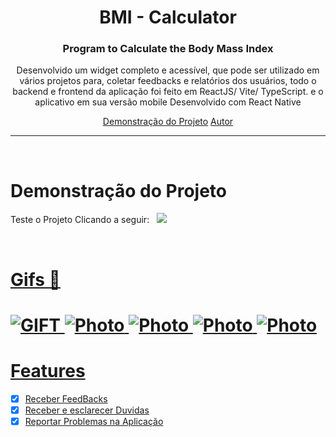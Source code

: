 <div align="center"> 
    <h1>BMI - Calculator  </h1>
  <h3> Program to Calculate the Body Mass Index </h3>
</div>


<p align="center">Desenvolvido um widget completo e acessível, que pode ser utilizado em vários projetos para, coletar feedbacks e relatórios dos usuários, todo o backend e frontend da aplicação foi feito em ReactJS/ Vite/ TypeScript. e o aplicativo em sua versão mobile Desenvolvido com React Native</p>

<p align="center">
   <a href="#Demonstração do Projeto">Demonstração do Projeto</a> 
   <a href="#Autor">Autor</a>
</p>

---
<br>

# Demonstração do Projeto
<P>Teste o Projeto Clicando a seguir: &nbsp;&nbsp;<a href="https://imc-calculator-wheat.vercel.app/"><img src="https://img.shields.io/badge/Vercel-000000?style=for-the-badge&logo=vercel&logoColor=white"/></p>
<br>

# Gifs 🎥

<h1>
    <img title="GIFT" src="ignitelab-gif.gif" />
    <img title="Photo" src="Captura1.GIF"/>
    <img title="Photo" src="Captura2.GIF"/>
    <img title="Photo" src="Captura3.GIF"/>
    <img title="Photo" src="Captura4.GIF"/>
</h1>

# Features 
- [x] Receber FeedBacks
- [x] Receber e esclarecer Duvidas
- [x] Reportar Problemas na Aplicação

<br>
